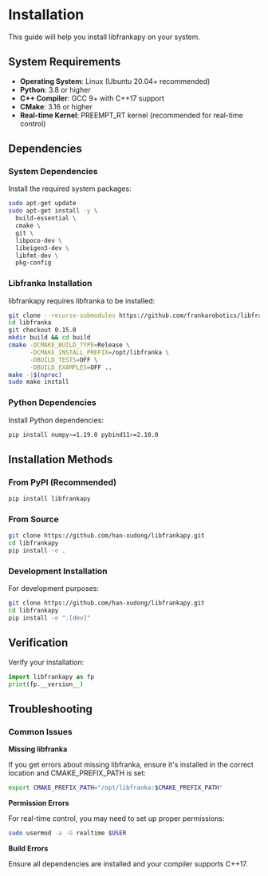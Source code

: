 # Installation

This guide will help you install libfrankapy on your system.

## System Requirements

- **Operating System**: Linux (Ubuntu 20.04+ recommended)
- **Python**: 3.8 or higher
- **C++ Compiler**: GCC 9+ with C++17 support
- **CMake**: 3.16 or higher
- **Real-time Kernel**: PREEMPT_RT kernel (recommended for real-time control)

## Dependencies

### System Dependencies

Install the required system packages:

```bash
sudo apt-get update
sudo apt-get install -y \
  build-essential \
  cmake \
  git \
  libpoco-dev \
  libeigen3-dev \
  libfmt-dev \
  pkg-config
```

### Libfranka Installation

libfrankapy requires libfranka to be installed:

```bash
git clone --recurse-submodules https://github.com/frankarobotics/libfranka.git
cd libfranka
git checkout 0.15.0
mkdir build && cd build
cmake -DCMAKE_BUILD_TYPE=Release \
      -DCMAKE_INSTALL_PREFIX=/opt/libfranka \
      -DBUILD_TESTS=OFF \
      -DBUILD_EXAMPLES=OFF ..
make -j$(nproc)
sudo make install
```

### Python Dependencies

Install Python dependencies:

```bash
pip install numpy>=1.19.0 pybind11>=2.10.0
```

## Installation Methods

### From PyPI (Recommended)

```bash
pip install libfrankapy
```

### From Source

```bash
git clone https://github.com/han-xudong/libfrankapy.git
cd libfrankapy
pip install -e .
```

### Development Installation

For development purposes:

```bash
git clone https://github.com/han-xudong/libfrankapy.git
cd libfrankapy
pip install -e ".[dev]"
```

## Verification

Verify your installation:

```python
import libfrankapy as fp
print(fp.__version__)
```

## Troubleshooting

### Common Issues

**Missing libfranka**

If you get errors about missing libfranka, ensure it's installed in the correct location and CMAKE_PREFIX_PATH is set:

```bash
export CMAKE_PREFIX_PATH="/opt/libfranka:$CMAKE_PREFIX_PATH"
```

**Permission Errors**

For real-time control, you may need to set up proper permissions:

```bash
sudo usermod -a -G realtime $USER
```

**Build Errors**

Ensure all dependencies are installed and your compiler supports C++17.